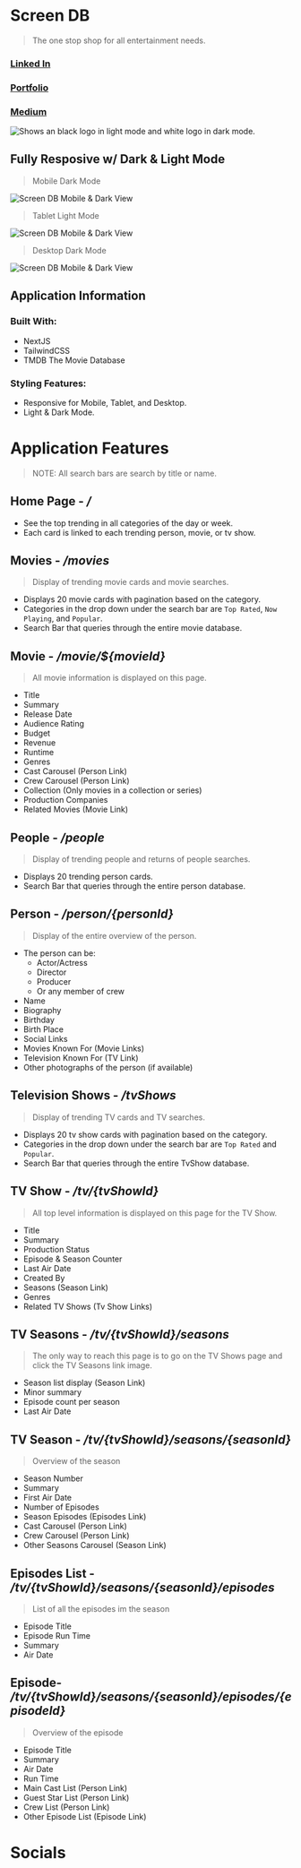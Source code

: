 # Screen DB
> The one stop shop for all entertainment needs.

### [Linked In](https://www.linkedin.com/in/jacobhocker/) 

### [Portfolio](https://jacob-hocker.vercel.app/)

### [Medium](https://jacobhocker.medium.com/)
 

<picture>
  <source media="(prefers-color-scheme: dark)" srcset="./src/assets/screenDB-white.png">
  <source media="(prefers-color-scheme: light)" srcset="./src/assets/screenDB-black.png">
  <img alt="Shows an black logo in light mode and  white logo in dark mode." src="/src/assets/screenDB-white.png">
</picture>

## Fully Resposive w/ Dark & Light Mode
> Mobile Dark Mode

![Screen DB Mobile & Dark View](/src/assets/screendb-mobile-dk-readme.png)

> Tablet Light Mode

![Screen DB Mobile & Dark View](/src/assets/screendb-tablet-lt-readme.png)

> Desktop Dark Mode

![Screen DB Mobile & Dark View](/src/assets/screendb-desktop-dk-readme.png)

## Application Information

### Built With:
- NextJS
- TailwindCSS
- TMDB The Movie Database

### Styling Features:
- Responsive for Mobile, Tablet, and Desktop.
- Light & Dark Mode.

# Application Features

> NOTE: All search bars are search by title or name.


## Home Page - */*
- See the top trending in all categories of the day or week.
- Each card is linked to each trending person, movie, or tv show.

## Movies -  */movies* 
> Display of trending movie cards and movie searches.

- Displays 20 movie cards with pagination based on the category.
- Categories in the drop down under the search bar are `Top Rated`, `Now Playing`, and `Popular`.
- Search Bar that queries through the entire movie database.

## Movie - */movie/${movieId}*
> All movie information is displayed on this page.

- Title
- Summary
- Release Date
- Audience Rating
- Budget
- Revenue
- Runtime
- Genres
- Cast Carousel (Person Link)
- Crew Carousel (Person Link)
- Collection (Only movies in a collection or series)
- Production Companies
- Related Movies (Movie Link)

## People -  */people* 
> Display of trending people and returns of people searches.

- Displays 20 trending person cards.
- Search Bar that queries through the entire person database.

## Person -  */person/{personId}* 
> Display of the entire overview of the person.

- The person can be:
  - Actor/Actress
  - Director
  - Producer
  - Or any member of crew
- Name
- Biography
- Birthday
- Birth Place
- Social Links
- Movies Known For (Movie Links)
- Television Known For (TV Link)
- Other photographs of the person (if available)


## Television Shows -  */tvShows* 
> Display of trending TV cards and TV searches.
- Displays 20 tv show cards with pagination based on the category.
- Categories in the drop down under the search bar are `Top Rated` and `Popular`.
- Search Bar that queries through the entire TvShow database.

## TV Show - */tv/{tvShowId}*
> All top level information is displayed on this page for the TV Show.

- Title
- Summary
- Production Status
- Episode & Season Counter
- Last Air Date
- Created By
- Seasons (Season Link)
- Genres
- Related TV Shows (Tv Show Links)

## TV Seasons - */tv/{tvShowId}/seasons*
> The only way to reach this page is to go on the TV Shows page and click the TV Seasons link image.

- Season list display (Season Link)
- Minor summary 
- Episode count per season
- Last Air Date

## TV Season - */tv/{tvShowId}/seasons/{seasonId}*
> Overview of the season 

- Season Number
- Summary
- First Air Date
- Number of Episodes
- Season Episodes (Episodes Link)
- Cast Carousel (Person Link)
- Crew Carousel (Person Link)
- Other Seasons Carousel (Season Link)

## Episodes List - */tv/{tvShowId}/seasons/{seasonId}/episodes*
> List of all the episodes im the season

- Episode Title
- Episode Run Time
- Summary
- Air Date

## Episode- */tv/{tvShowId}/seasons/{seasonId}/episodes/{episodeId}*
> Overview of the episode

- Episode Title
- Summary
- Air Date
- Run Time
- Main Cast List (Person Link)
- Guest Star List (Person Link)
- Crew List (Person Link)
- Other Episode List (Episode Link)


# Socials
